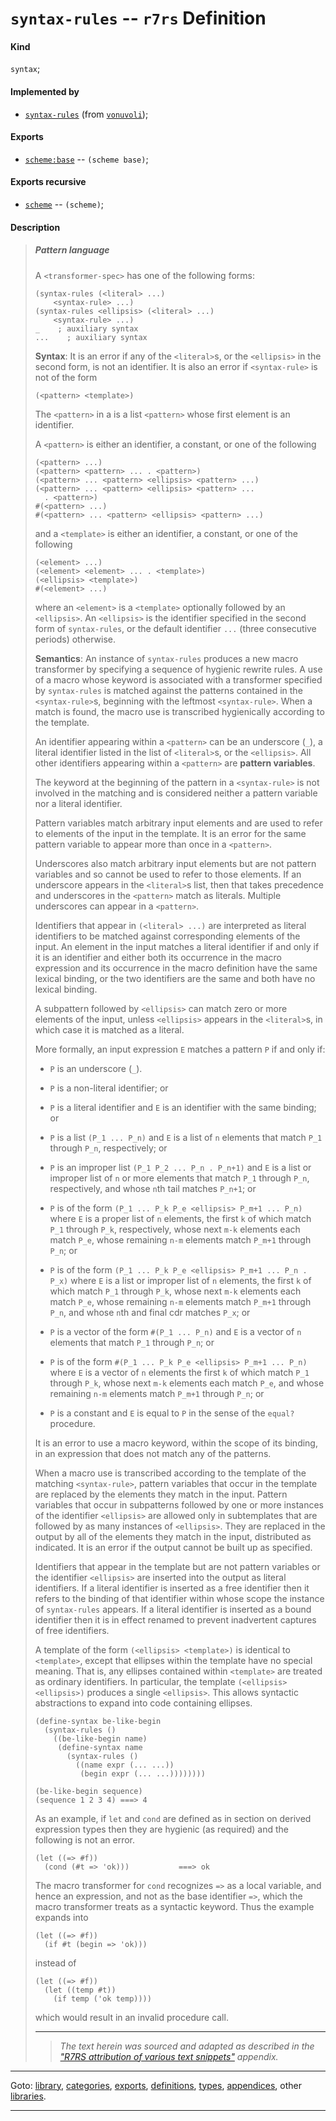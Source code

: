 

<a id='definition__r7rs__syntax-rules'></a>

# `syntax-rules` -- `r7rs` Definition


<a id='definition__r7rs__syntax-rules__kind'></a>

#### Kind

`syntax`;


<a id='definition__r7rs__syntax-rules__implemented-by'></a>

#### Implemented by

 * [`syntax-rules`](../../vonuvoli/definitions/syntax-rules.md#definition__vonuvoli__syntax-rules) (from [`vonuvoli`](../../vonuvoli/_index.md#library__vonuvoli));


<a id='definition__r7rs__syntax-rules__exports'></a>

#### Exports

 * [`scheme:base`](../../r7rs/exports/scheme_3a_base.md#export__r7rs__scheme_3a_base) -- `(scheme base)`;


<a id='definition__r7rs__syntax-rules__exports-recursive'></a>

#### Exports recursive

 * [`scheme`](../../r7rs/exports/scheme.md#export__r7rs__scheme) -- `(scheme)`;


<a id='definition__r7rs__syntax-rules__description'></a>

#### Description

> ##### Pattern language
> 
> A `<transformer-spec>` has one of the following forms:
> 
> ````
> (syntax-rules (<literal> ...)
>     <syntax-rule> ...)
> (syntax-rules <ellipsis> (<literal> ...)
>     <syntax-rule> ...)
> _    ; auxiliary syntax
> ...    ; auxiliary syntax
> ````
> 
> **Syntax**:
> It is an error if any of the `<literal>`s, or the `<ellipsis>` in the second form,
> is not an identifier.
> It is also an error if
> `<syntax-rule>` is not of the form
> ````
> (<pattern> <template>)
> ````
> The `<pattern>` in a <syntax-rule> is a list `<pattern>`
> whose first element is an identifier.
> 
> A `<pattern>` is either an identifier, a constant, or one of the
> following
> ````
> (<pattern> ...)
> (<pattern> <pattern> ... . <pattern>)
> (<pattern> ... <pattern> <ellipsis> <pattern> ...)
> (<pattern> ... <pattern> <ellipsis> <pattern> ...
>   . <pattern>)
> #(<pattern> ...)
> #(<pattern> ... <pattern> <ellipsis> <pattern> ...)
> ````
> and a `<template>` is either an identifier, a constant, or one of the following
> ````
> (<element> ...)
> (<element> <element> ... . <template>)
> (<ellipsis> <template>)
> #(<element> ...)
> ````
> where an `<element>` is a `<template>` optionally
> followed by an `<ellipsis>`.
> An `<ellipsis>` is the identifier specified in the second form
> of `syntax-rules`, or the default identifier `...`
> (three consecutive periods) otherwise.
> 
> **Semantics**:
> An instance of `syntax-rules` produces a new macro
> transformer by specifying a sequence of hygienic rewrite rules.  A use
> of a macro whose keyword is associated with a transformer specified by
> `syntax-rules` is matched against the patterns contained in the
> `<syntax-rule>`s, beginning with the leftmost `<syntax-rule>`.
> When a match is found, the macro use is transcribed hygienically
> according to the template.
> 
> An identifier appearing within a `<pattern>` can be an underscore
> (`_`), a literal identifier listed in the list of `<literal>`s,
> or the `<ellipsis>`.
> All other identifiers appearing within a `<pattern>` are
> __pattern variables__.
> 
> The keyword at the beginning of the pattern in a
> `<syntax-rule>` is not involved in the matching and
> is considered neither a pattern variable nor a literal identifier.
> 
> Pattern variables match arbitrary input elements and
> are used to refer to elements of the input in the template.
> It is an error for the same pattern variable to appear more than once in a
> `<pattern>`.
> 
> Underscores also match arbitrary input elements but are not pattern variables
> and so cannot be used to refer to those elements.  If an underscore appears
> in the `<literal>`s list, then that takes precedence and
> underscores in the `<pattern>` match as literals.
> Multiple underscores can appear in a `<pattern>`.
> 
> Identifiers that appear in `(<literal> ...)` are
> interpreted as literal
> identifiers to be matched against corresponding elements of the input.
> An element in the input matches a literal identifier if and only if it is an
> identifier and either both its occurrence in the macro expression and its
> occurrence in the macro definition have the same lexical binding, or
> the two identifiers are the same and both have no lexical binding.
> 
> A subpattern followed by `<ellipsis>` can match zero or more elements of
> the input, unless `<ellipsis>` appears in the `<literal>`s, in which
> case it is matched as a literal.
> 
> More formally, an input expression `E` matches a pattern `P` if and only if:
> 
>   * `P` is an underscore (`_`).
> 
>   * `P` is a non-literal identifier; or
> 
>   * `P` is a literal identifier and `E` is an identifier with the same
>     binding; or
> 
>   * `P` is a list `(P_1 ... P_n)` and `E` is a
>     list of `n`
>     elements that match `P_1` through `P_n`, respectively; or
> 
>   * `P` is an improper list
>     `(P_1 P_2 ... P_n . P_n+1)`
>     and `E` is a list or
>     improper list of `n` or more elements that match `P_1` through `P_n`,
>     respectively, and whose `n`th tail matches `P_n+1`; or
> 
>   * `P` is of the form
>     `(P_1 ... P_k P_e <ellipsis> P_m+1 ... P_n)`
>     where `E` is
>     a proper list of `n` elements, the first `k` of which match
>     `P_1` through `P_k`, respectively,
>     whose next `m-k` elements each match `P_e`,
>     whose remaining `n-m` elements match `P_m+1` through `P_n`; or
> 
>   * `P` is of the form
>     `(P_1 ... P_k P_e <ellipsis> P_m+1 ... P_n . P_x)`
>     where `E` is
>     a list or improper list of `n` elements, the first `k` of which match
>     `P_1` through `P_k`,
>     whose next `m-k` elements each match `P_e`,
>     whose remaining `n-m` elements match `P_m+1` through `P_n`,
>     and whose `n`th and final cdr matches `P_x`; or
> 
>   * `P` is a vector of the form `#(P_1 ... P_n)`
>     and `E` is a vector
>     of `n` elements that match `P_1` through `P_n`; or
> 
>   * `P` is of the form
>     `#(P_1 ... P_k P_e <ellipsis> P_m+1 ... P_n)`
>     where `E` is a vector of `n`
>     elements the first `k` of which match `P_1` through `P_k`,
>     whose next `m-k` elements each match `P_e`,
>     and whose remaining `n-m` elements match `P_m+1` through `P_n`; or
> 
>   * `P` is a constant and `E` is equal to `P` in the sense of
>     the `equal?` procedure.
> 
> It is an error to use a macro keyword, within the scope of its
> binding, in an expression that does not match any of the patterns.
> 
> When a macro use is transcribed according to the template of the
> matching `<syntax-rule>`, pattern variables that occur in the
> template are replaced by the elements they match in the input.
> Pattern variables that occur in subpatterns followed by one or more
> instances of the identifier
> `<ellipsis>` are allowed only in subtemplates that are
> followed by as many instances of `<ellipsis>`.
> They are replaced in the
> output by all of the elements they match in the input, distributed as
> indicated.  It is an error if the output cannot be built up as
> specified.
> 
> Identifiers that appear in the template but are not pattern variables
> or the identifier
> `<ellipsis>` are inserted into the output as literal identifiers.  If a
> literal identifier is inserted as a free identifier then it refers to the
> binding of that identifier within whose scope the instance of
> `syntax-rules` appears.
> If a literal identifier is inserted as a bound identifier then it is
> in effect renamed to prevent inadvertent captures of free identifiers.
> 
> A template of the form
> `(<ellipsis> <template>)` is identical to `<template>`,
> except that
> ellipses within the template have no special meaning.
> That is, any ellipses contained within `<template>` are
> treated as ordinary identifiers.
> In particular, the template `(<ellipsis> <ellipsis>)` produces
> a single `<ellipsis>`.
> This allows syntactic abstractions to expand into code containing
> ellipses.
> 
> ````
> (define-syntax be-like-begin
>   (syntax-rules ()
>     ((be-like-begin name)
>      (define-syntax name
>        (syntax-rules ()
>          ((name expr (... ...))
>           (begin expr (... ...))))))))
> 
> (be-like-begin sequence)
> (sequence 1 2 3 4) ===> 4
> ````
> 
> As an example, if `let` and `cond` are defined as in
> section on derived expression types then they are hygienic (as required) and
> the following is not an error.
> 
> ````
> (let ((=> #f))
>   (cond (#t => 'ok)))           ===> ok
> ````
> 
> The macro transformer for `cond` recognizes `=>`
> as a local variable, and hence an expression, and not as the
> base identifier `=>`, which the macro transformer treats
> as a syntactic keyword.  Thus the example expands into
> 
> ````
> (let ((=> #f))
>   (if #t (begin => 'ok)))
> ````
> 
> instead of
> 
> ````
> (let ((=> #f))
>   (let ((temp #t))
>     (if temp ('ok temp))))
> ````
> 
> which would result in an invalid procedure call.
> 
> 
> ----
> > *The text herein was sourced and adapted as described in the ["R7RS attribution of various text snippets"](../../r7rs/appendices/attribution.md#appendix__r7rs__attribution) appendix.*

----

Goto: [library](../../r7rs/_index.md#library__r7rs), [categories](../../r7rs/categories/_index.md#toc__r7rs__categories), [exports](../../r7rs/exports/_index.md#toc__r7rs__exports), [definitions](../../r7rs/definitions/_index.md#toc__r7rs__definitions), [types](../../r7rs/types/_index.md#toc__r7rs__types), [appendices](../../r7rs/appendices/_index.md#toc__r7rs__appendices), other [libraries](../../_libraries.md#toc__libraries).

----

